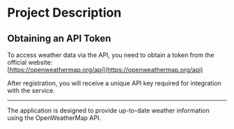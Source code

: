 # Project Description  
 

## Obtaining an API Token  

To access weather data via the API, you need to obtain a token from the official website:  
[https://openweathermap.org/api](https://openweathermap.org/api)  

After registration, you will receive a unique API key required for integration with the service.  

---  
The application is designed to provide up-to-date weather information using the OpenWeatherMap API.
